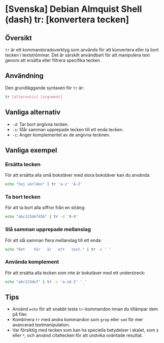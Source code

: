 # [Svenska] Debian Almquist Shell (dash) tr: [konvertera tecken]

## Översikt
`tr` är ett kommandoradsverktyg som används för att konvertera eller ta bort tecken i textströmmar. Det är särskilt användbart för att manipulera text genom att ersätta eller filtrera specifika tecken.

## Användning
Den grundläggande syntaxen för `tr` är:

```bash
tr [alternativ] [argument]
```

## Vanliga alternativ
- `-d`: Tar bort angivna tecken.
- `-s`: Slår samman upprepade tecken till ett enda tecken.
- `-c`: Anger komplementet av de angivna tecknen.

## Vanliga exempel

### Ersätta tecken
För att ersätta alla små bokstäver med stora bokstäver kan du använda:

```bash
echo "hej världen" | tr 'a-z' 'A-Z'
```

### Ta bort tecken
För att ta bort alla siffror från en sträng:

```bash
echo "abc123def456" | tr -d '0-9'
```

### Slå samman upprepade mellanslag
För att slå samman flera mellanslag till ett enda:

```bash
echo "Det    här   är   ett   test." | tr -s ' '
```

### Använda komplement
För att ersätta alla tecken som inte är bokstäver med ett understreck:

```bash
echo "abc123def" | tr -c 'a-zA-Z' '_'
```

## Tips
- Använd `echo` för att snabbt testa `tr`-kommandon innan du tillämpar dem på filer.
- Kombinera `tr` med andra kommandon som `grep` eller `sed` för mer avancerad textmanipulation.
- Var försiktig med tecken som kan ha speciella betydelser i skalet, som `$` eller `*`, och använd citattecken för att undvika oväntade resultat.